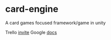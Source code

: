 # card-engine
A card games focused framework/game in unity


Trello [invite](https://trello.com/invite/b/LDxilOwH/5070d90dac6460e89c479a0316817e5c/card-engine)
Google [docs](https://drive.google.com/drive/folders/1xOyPgcYVkuFlv_Iy8SGFSJBVqbkxPmzL?usp=sharing)
